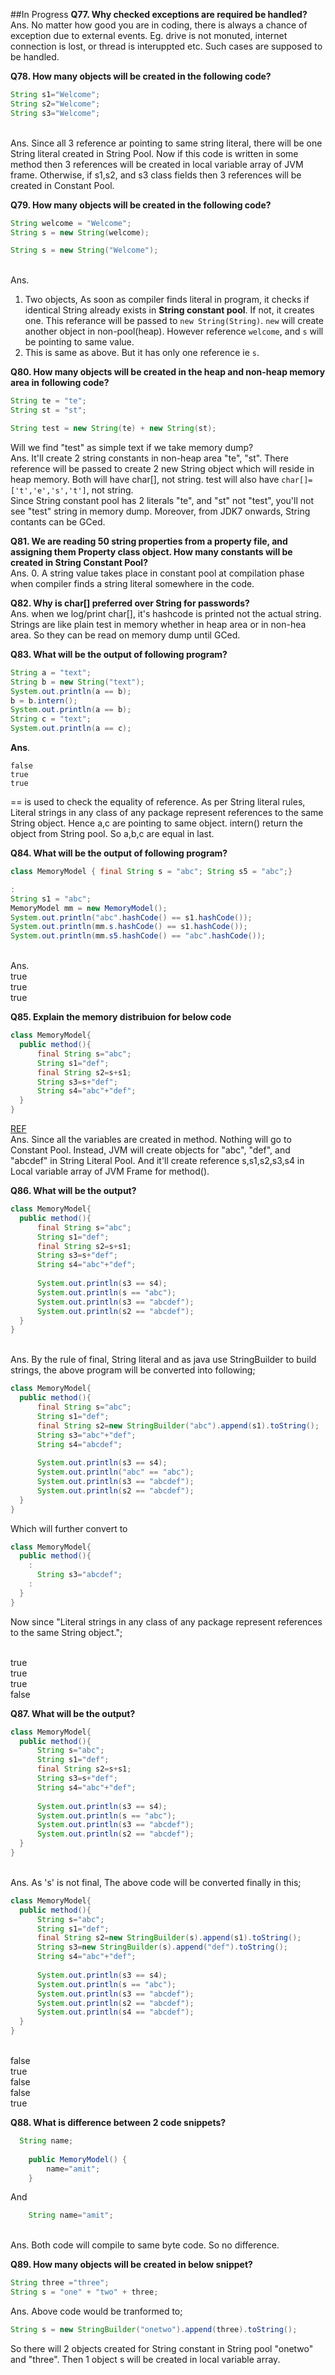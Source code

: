 ##In Progress
**Q77. Why checked exceptions are required be handled?**
<br />Ans. No matter how good you are in coding, there is always a chance of exception due to external events. Eg. drive is not monuted, internet connection is lost, or thread is interuppted etc. Such cases are supposed to be handled.

**Q78. How many objects will be created in the following code?**

```java
String s1="Welcome";  
String s2="Welcome";  
String s3="Welcome";  
```
<br />Ans. Since all 3 reference ar pointing to same string literal, there will be one String literal created in String Pool. Now if this code is written in some method then 3 references will be created in local variable array of JVM frame. Otherwise, if s1,s2, and s3 class fields then 3 references will be created in Constant Pool.

**Q79. How many objects will be created in the following code?**
```java
String welcome = "Welcome";
String s = new String(welcome);
```

```java
String s = new String("Welcome");
```
<br />Ans. 

1. Two objects, As soon as compiler finds literal in program, it checks if identical String already exists in **String constant pool**. If not, it creates one. This referance will be passed to `new String(String)`. `new` will create another object in non-pool(heap). However reference `welcome`, and `s` will be pointing to same value.
2. This is same as above. But it has only one reference ie `s`.

**Q80. How many objects will be created in the heap and non-heap memory area in following code?**
```java
String te = "te";
String st = "st";

String test = new String(te) + new String(st);
```
Will we find "test" as simple text if we take memory dump?
<br />Ans. It'll create 2 string constants in non-heap area "te", "st". There reference will be passed to create 2 new String object which will reside in heap memory. Both will have char[], not string. test will also have `char[]=['t','e','s','t']`, not string.
<br/>Since String constant pool has 2 literals "te", and "st" not "test", you'll not see "test" string in memory dump. Moreover, from JDK7 onwards, String contants can be GCed.


**Q81. We are reading 50 string properties from a property file, and assigning them Property class object. How many constants will be created in String Constant Pool?**
<br />Ans. 0. A string value takes place in constant pool at compilation phase when compiler finds a string literal somewhere in the code.

**Q82. Why is char[] preferred over String for passwords?**
<br />Ans. when we log/print char[], it's hashcode is printed not the actual string.
<br />Strings are like plain test in memory whether in heap area or in non-hea area. So they can be read on memory dump until GCed.

**Q83. What will be the output of following program?**
```java
String a = "text";
String b = new String("text");
System.out.println(a == b);
b = b.intern();
System.out.println(a == b);
String c = "text";
System.out.println(a == c);
```
**Ans**.
```
false
true
true
```
== is used to check the equality of reference. As per String literal rules, Literal strings in any class of any package represent references to the same String object. Hence a,c are pointing to same object. intern() return the object from String pool. So a,b,c are equal in last.

**Q84. What will be the output of following program?**
```java
class MemoryModel { final String s = "abc"; String s5 = "abc";}

:
String s1 = "abc";
MemoryModel mm = new MemoryModel(); 
System.out.println("abc".hashCode() == s1.hashCode());
System.out.println(mm.s.hashCode() == s1.hashCode());
System.out.println(mm.s5.hashCode() == "abc".hashCode());
```
<br/>Ans.
<br/>true
<br/>true
<br/>true

**Q85. Explain the memory distribuion for below code**
```java
class MemoryModel{
  public method(){
      final String s="abc";
      String s1="def";
      final String s2=s+s1;
      String s3=s+"def";
      String s4="abc"+"def";
  }
}
```
[REF](http://stackoverflow.com/a/39687313/453767)
<br/>Ans. Since all the variables are created in method. Nothing will go to Constant Pool. Instead, JVM will create objects for "abc", "def", and "abcdef" in String Literal Pool. And it'll create reference s,s1,s2,s3,s4 in Local variable array of JVM Frame for method(). 


**Q86. What will be the output?**
```java
class MemoryModel{
  public method(){
      final String s="abc";
      String s1="def";
      final String s2=s+s1;
      String s3=s+"def";
      String s4="abc"+"def";
      
      System.out.println(s3 == s4);
      System.out.println(s == "abc");
      System.out.println(s3 == "abcdef");
      System.out.println(s2 == "abcdef");
  }
}
```
<br/>Ans. By the rule of final, String literal and as java use StringBuilder to build strings, the above program will be converted into following;
```java
class MemoryModel{
  public method(){
      final String s="abc";
      String s1="def";
      final String s2=new StringBuilder("abc").append(s1).toString();
      String s3="abc"+"def";
      String s4="abcdef";
      
      System.out.println(s3 == s4);
      System.out.println("abc" == "abc");
      System.out.println(s3 == "abcdef");
      System.out.println(s2 == "abcdef");
  }
}
```
Which will further convert to
```java
class MemoryModel{
  public method(){
    :
      String s3="abcdef";
    :
  }
}
```
Now since "Literal strings in any class of any package represent references to the same String object.";

<br/>true
<br/>true
<br/>true
<br/>false


**Q87. What will be the output?**
```java
class MemoryModel{
  public method(){
      String s="abc";
      String s1="def";
      final String s2=s+s1;
      String s3=s+"def";
      String s4="abc"+"def";
      
      System.out.println(s3 == s4);
      System.out.println(s == "abc");
      System.out.println(s3 == "abcdef");
      System.out.println(s2 == "abcdef");
  }
}
```
<br/>Ans. As 's' is not final, The above code will be converted finally in this;
```java
class MemoryModel{
  public method(){
      String s="abc";
      String s1="def";
      final String s2=new StringBuilder(s).append(s1).toString();
      String s3=new StringBuilder(s).append("def").toString();
      String s4="abc"+"def";
      
      System.out.println(s3 == s4);
      System.out.println(s == "abc");
      System.out.println(s3 == "abcdef");
      System.out.println(s2 == "abcdef");
      System.out.println(s4 == "abcdef");
  }
}
```

<br/>false
<br/>true
<br/>false
<br/>false
<br/>true

**Q88. What is difference between 2 code snippets?**
```java
  String name;
    
    public MemoryModel() {
		name="amit";
	}
```
And 
```java
	String name="amit";
```
<br/>Ans. Both code will compile to same byte code. So no difference.

**Q89. How many objects will be created in below snippet?**
```java
String three ="three";
String s = "one" + "two" + three;
```
Ans. Above code would be tranformed to;
```java
String s = new StringBuilder("onetwo").append(three).toString();
```
So there will 2 objects created for String constant in String pool "onetwo" and "three". Then 1 object s will be created in local variable array.

